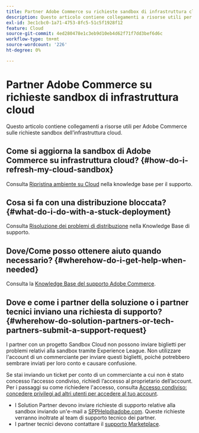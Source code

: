```yaml
---
title: Partner Adobe Commerce su richieste sandbox di infrastruttura cloud
description: Questo articolo contiene collegamenti a risorse utili per Adobe Commerce sulle richieste sandbox dell’infrastruttura cloud.
exl-id: 3ec1cbc0-1a71-4753-8fc5-51c5f1928f12
feature: Cloud
source-git-commit: 4ed280478e1c3eb9d10eb4d62f71f7dd3bef6d6c
workflow-type: tm+mt
source-wordcount: '226'
ht-degree: 0%

---
```


# Partner Adobe Commerce su richieste sandbox di infrastruttura cloud

Questo articolo contiene collegamenti a risorse utili per Adobe Commerce sulle richieste sandbox dell’infrastruttura cloud.

## Come si aggiorna la sandbox di Adobe Commerce su infrastruttura cloud? {#how-do-i-refresh-my-cloud-sandbox}

Consulta [Ripristina ambiente su Cloud](/help/how-to/general/reset-environment-on-cloud.md) nella knowledge base per il supporto.

## Cosa si fa con una distribuzione bloccata? {#what-do-i-do-with-a-stuck-deployment}

Consulta [Risoluzione dei problemi di distribuzione](/help/troubleshooting/deployment/magento-deployment-troubleshooter.md) nella Knowledge Base di supporto.

## Dove/Come posso ottenere aiuto quando necessario? {#wherehow-do-i-get-help-when-needed}

Consulta la [Knowledge Base del supporto Adobe Commerce](https://support.magento.com/hc/en-us).

## Dove e come i partner della soluzione o i partner tecnici inviano una richiesta di supporto? {#wherehow-do-solution-partners-or-tech-partners-submit-a-support-request}

I partner con un progetto Sandbox Cloud non possono inviare biglietti per problemi relativi alla sandbox tramite Experience League. Non utilizzare l&#39;account di un commerciante per inviare questi biglietti, poiché potrebbero sembrare inviati per loro conto e causare confusione.

Se stai inviando un ticket per conto di un commerciante a cui non è stato concesso l’accesso condiviso, richiedi l’accesso al proprietario dell’account. Per i passaggi su come richiedere l&#39;accesso, consulta [Accesso condiviso: concedere privilegi ad altri utenti per accedere al tuo account](https://experienceleague.adobe.com/it/docs/commerce-knowledge-base/kb/help-center-guide/magento-help-center-user-guide#shared-access).

* I Solution Partner devono inviare richieste di supporto relative alla sandbox inviando un&#39;e-mail a [SPPHelp@adobe.com](mailto:SPPHelp@adobe.com). Queste richieste verranno inoltrate al team di supporto tecnico dei partner.
* I partner tecnici devono contattare il [supporto Marketplace](mailto:commercemarketplacesupport@adobe.com).


